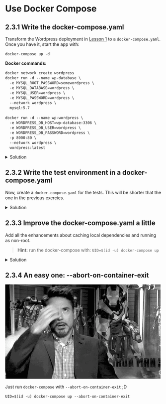 # Use Docker Compose

## 2.3.1 Write the docker-compose.yaml

Transform the Wordpress deployment in [Lesson 1](1-1-What-Are-Containers.md) to a `docker-compose.yaml`. Once you have it, start the app with:

```
docker-compose up -d
```

**Docker commands:**
```shell
docker network create wordpress
docker run -d --name wp-database \
  -e MYSQL_ROOT_PASSWORD=somewordpress \
  -e MYSQL_DATABASE=wordpress \
  -e MYSQL_USER=wordpress \
  -e MYSQL_PASSWORD=wordpress \
  --network wordpress \
  mysql:5.7

docker run -d --name wp-wordpress \
  -e WORDPRESS_DB_HOST=wp-database:3306 \
  -e WORDPRESS_DB_USER=wordpress \
  -e WORDPRESS_DB_PASSWORD=wordpress \
  -p 8000:80 \
  --network wordpress \
  wordpress:latest
```


<details>
<summary>Solution</summary>

```yaml
version: '2.1'

services:
  wp-database:
    image: mysql:5.7
    environment:
      MYSQL_ROOT_PASSWORD: somewordpress
      MYSQL_DATABASE: wordpress
      MYSQL_USER: wordpress
      MYSQL_PASSWORD: wordpress
  wordpress:
    image: wordpress:latest
    environment:
      WORDPRESS_DB_HOST: wp-database:3306
      WORDPRESS_DB_USER: wordpress
      WORDPRESS_DB_PASSWORD: wordpress
    ports: 
    - 8000:80
```
</details>


## 2.3.2 Write the test environment in a docker-compose.yaml

Now, create a `docker-compose.yaml` for the tests. This will be shorter that the one in the previous exercies.

<details>
<summary>Solution</summary>

```yaml
version: '2.1'

services:
  redis:
    image: redis:4-alpine
  test-runner:
    image: maven:3.5-jdk-8-alpine
    command: mvn verify
    working_dir: /code
    volumes:
      - .:/code
```
</details>

## 2.3.3 Improve the docker-compose.yaml a little

Add all the enhancements about caching local dependencies and running as non-root.

> **Hint:** run the docker-compose with: `UID=$(id -u) docker-compose up` 

<details>
<summary>Solution</summary>

```yaml
version: '2.1'

services:
  redis:
    image: redis:4-alpine
  test-runner:
    image: maven:3.5-jdk-8-alpine
    user: ${UID}
    command: mvn -Dmaven.repo.local=/tmp/.m2/repository verify
    working_dir: /code
    volumes:
      - .:/code
      - /tmp/dockerm2:/tmp/.m2/repository
```
</details>

## 2.3.4 An easy one: --abort-on-container-exit

![relief](images/relief.gif)

Just run `docker-compose` with `--abort-on-container-exit` ;D 

```
UID=$(id -u) docker-compose up --abort-on-container-exit
```